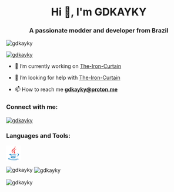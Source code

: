 <h1 align="center">Hi 👋, I'm GDKAYKY</h1>
<h3 align="center">A passionate modder and developer from Brazil</h3>

<p align="left"> <img src="https://komarev.com/ghpvc/?username=gdkayky&label=Profile%20views&color=0e75b6&style=flat" alt="gdkayky" /> </p>

<p align="left"> <a href="https://github.com/ryo-ma/github-profile-trophy"><img src="https://github-profile-trophy.vercel.app/?username=gdkayky" alt="gdkayky" /></a> </p>

- 🔭 I’m currently working on [The-Iron-Curtain](github.com/GDKAYKY/The-Iron-Curtain)

- 🤝 I’m looking for help with [The-Iron-Curtain](github.com/GDKAYKY/The-Iron-Curtain)

- 📫 How to reach me **gdkayky@proton.me**

<h3 align="left">Connect with me:</h3>
<p align="left">
<a href="https://www.youtube.com/c/gdkayky" target="blank"><img align="center" src="https://raw.githubusercontent.com/rahuldkjain/github-profile-readme-generator/master/src/images/icons/Social/youtube.svg" alt="gdkayky" height="30" width="40" /></a>
</p>

<h3 align="left">Languages and Tools:</h3>
<p align="left"> <a href="https://www.java.com" target="_blank" rel="noreferrer"> <img src="https://raw.githubusercontent.com/devicons/devicon/master/icons/java/java-original.svg" alt="java" width="40" height="40"/> </a> </p>

<p><img align="left" src="https://github-readme-stats.vercel.app/api/top-langs?username=gdkayky&show_icons=true&locale=en&layout=compact" alt="gdkayky" /></p>

<p>&nbsp;<img align="center" src="https://github-readme-stats.vercel.app/api?username=gdkayky&show_icons=true&locale=en" alt="gdkayky" /></p>

<p><img align="center" src="https://github-readme-streak-stats.herokuapp.com/?user=gdkayky&" alt="gdkayky" /></p>
